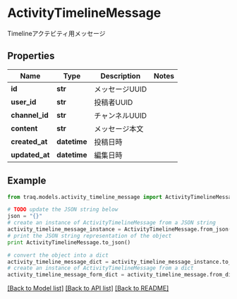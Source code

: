 # ActivityTimelineMessage

Timelineアクテビティ用メッセージ

## Properties

Name | Type | Description | Notes
------------ | ------------- | ------------- | -------------
**id** | **str** | メッセージUUID | 
**user_id** | **str** | 投稿者UUID | 
**channel_id** | **str** | チャンネルUUID | 
**content** | **str** | メッセージ本文 | 
**created_at** | **datetime** | 投稿日時 | 
**updated_at** | **datetime** | 編集日時 | 

## Example

```python
from traq.models.activity_timeline_message import ActivityTimelineMessage

# TODO update the JSON string below
json = "{}"
# create an instance of ActivityTimelineMessage from a JSON string
activity_timeline_message_instance = ActivityTimelineMessage.from_json(json)
# print the JSON string representation of the object
print ActivityTimelineMessage.to_json()

# convert the object into a dict
activity_timeline_message_dict = activity_timeline_message_instance.to_dict()
# create an instance of ActivityTimelineMessage from a dict
activity_timeline_message_form_dict = activity_timeline_message.from_dict(activity_timeline_message_dict)
```
[[Back to Model list]](../README.md#documentation-for-models) [[Back to API list]](../README.md#documentation-for-api-endpoints) [[Back to README]](../README.md)


